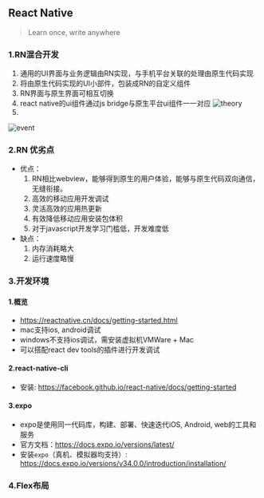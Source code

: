 ## React Native
> Learn once, write anywhere
### 1.RN混合开发
1. 通用的UI界面与业务逻辑由RN实现，与手机平台关联的处理由原生代码实现
2. 将由原生代码实现的UI小部件，包装成RN的自定义组件
3. RN界面与原生界面可相互切换
4. react native的ui组件通过js bridge与原生平台ui组件一一对应 
  ![theory](https://github.com/bearnew/picture/blob/master/mardown/2019-08-18%20react%20native/theory2.png?raw=true)
5.  
  ![event](https://github.com/bearnew/picture/blob/master/mardown/2019-08-18%20react%20native/event.png?raw=true)
### 2.RN 优劣点
* 优点： 
  1. RN相比webview，能够得到原生的用户体验，能够与原生代码双向通信，无缝衔接。 
  2. 高效的移动应用开发调试
  3. 灵活高效的应用热更新
  4. 有效降低移动应用安装包体积
  5. 对于javascript开发学习门槛低，开发难度低
* 缺点：
  1. 内存消耗略大
  2. 运行速度略慢
### 3.开发环境
#### 1.概览
* https://reactnative.cn/docs/getting-started.html
* mac支持ios, android调试
* windows不支持ios调试，需安装虚拟机VMWare + Mac
* 可以搭配react dev tools的插件进行开发调试
#### 2.react-native-cli
* 安装: https://facebook.github.io/react-native/docs/getting-started
#### 3.expo
* expo是使用同一代码库，构建、部署、快速迭代iOS, Android, web的工具和服务
* 官方文档：https://docs.expo.io/versions/latest/
* 安装`expo`（真机、模拟器均支持）: https://docs.expo.io/versions/v34.0.0/introduction/installation/
### 4.Flex布局

 